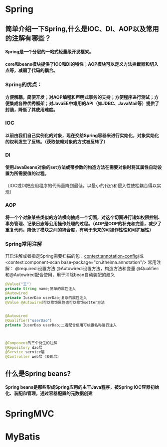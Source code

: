 # Spring
## 简单介绍一下Spring,什么是IOC、DI、AOP以及常用的注解有哪些？
#### Spring是一个分层的一站式轻量级开发框架。
#### core和beans模块提供了IOC和DI的特性；AOP模块可以定义方法拦截器和切入点等，减弱了代码的耦合。
### Spring的优点：
#### 方便解耦，简便开发；对AOP编程和声明式事务的支持；方便程序进行测试；方便集成各种优秀框架；对JavaEE中难用的API（如JDBC、JavaMail等）提供了封装，降低了其使用难度。

### IOC
#### 以前由我们自己实例化的对象，现在交给Spring容器来进行实始化，对象实始化的权利发生了反转。（获取依赖对象的方式被反转了）
### DI
#### 使用JavaBeans对象的set方法或带参数的构造方法在需要对象时将其属性自动设置为所需要值的过程。
（IOC或DI把应用程序的代码量降到最低，以最小的代价和侵入性使松耦合得以实现）
### AOP
#### 将一个个对象某些类似的方法横向抽成一个切面，对这个切面进行诸如权限控制、事务管理、记录日志等公用操作处理的过程。（AOP是OOP的补充和完善，减少了重复代码，降低了模块之间的耦合度，有利于未来的可操作性性和可扩展性）

### Spring常用注解
开启注解或者指定Spring需要扫描的包：<context:annotation-config/>或<context:component-scan base-package="cn.itheima.annotation"/>
常用注解：
@required:设置方法
@Autowired:设置方法，构造方法和变量
@Qualifier:和@Autowired配合使用，用于消除bean自动装配的歧义
```java
@Value("王")
private String name;简单的属性注入
@Autowired
private IuserDao userDao;复杂的属性注入
@Value @Autowired可以修饰属性也可以修饰setter方法


@Autowired
@Qualifier("userDao"）
private IuserDao userDao;二者配合使用可根据名称进行注入



@Component的三个衍生的注解
@Repository dao层
@Service service层
@Controller web层（表现层）
```

## 什么是Spring beans?
#### Spring beans是那些形成Spring应用的主干Java程序，被Spring IOC容器初始化、装配和管理，通过容器配置的元数据创建
# SpringMVC

# MyBatis

